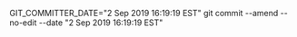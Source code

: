 GIT_COMMITTER_DATE="2 Sep 2019 16:19:19 EST" git commit --amend --no-edit --date "2 Sep 2019 16:19:19 EST"
